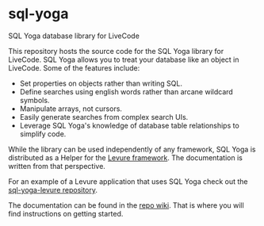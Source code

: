 sql-yoga
========

SQL Yoga database library for LiveCode

This repository hosts the source code for the SQL Yoga library for LiveCode. SQL Yoga allows you to treat your database like an object in LiveCode. Some of the features include:

- Set properties on objects rather than writing SQL.
- Define searches using english words rather than arcane wildcard symbols.
- Manipulate arrays, not cursors.
- Easily generate searches from complex search UIs.
- Leverage SQL Yoga's knowledge of database table relationships to simplify code.

While the library can be used independently of any framework, SQL Yoga is distributed as a Helper for the [Levure framework](https://www.github.com/trevordevore/levure). The documentation is written from that perspective.

For an example of a Levure application that uses SQL Yoga check out the [sql-yoga-levure repository](https://github.com/trevordevore/sql-yoga-levure-app).

The documentation can be found in the [repo wiki](https://github.com/trevordevore/sql-yoga/wiki). That is where you will find instructions on getting started.
